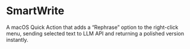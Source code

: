 # SmartWrite
A macOS Quick Action that adds a “Rephrase” option to the right-click menu, sending selected text to LLM API and returning a polished version instantly.
